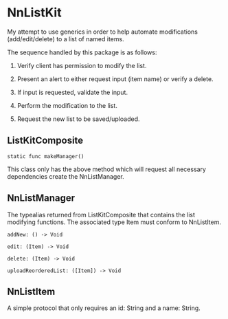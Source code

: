 # NnListKit

My attempt to use generics in order to help automate modifications (add/edit/delete) to a list of named items. 

The sequence handled by this package is as follows:

1. Verify client has permission to modify the list.

2. Present an alert to either request input (item name) or verify a delete.

3. If input is requested, validate the input.

4. Perform the modification to the list.

5. Request the new list to be saved/uploaded.


## ListKitComposite

`static func makeManager()`

This class only has the above method which will request all necessary dependencies create the NnListManager.


## NnListManager

The typealias returned from ListKitComposite that contains the list modifying functions. The associated type Item must conform to NnListItem.

`addNew: () -> Void`

`edit: (Item) -> Void`

`delete: (Item) -> Void`
    
`uploadReorderedList: ([Item]) -> Void`


## NnListItem

A simple protocol that only requires an id: String and a name: String. 
